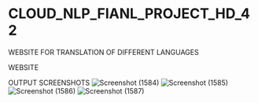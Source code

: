 # CLOUD_NLP_FIANL_PROJECT_HD_42

WEBSITE FOR TRANSLATION OF DIFFERENT LANGUAGES 

WEBSITE 


OUTPUT SCREENSHOTS
![Screenshot (1584)](https://user-images.githubusercontent.com/68041934/141054823-74a7526f-06cb-49df-8d6f-a52c47ca94e3.png)
![Screenshot (1585)](https://user-images.githubusercontent.com/68041934/141054827-62b72bfd-f9a6-47f7-9d13-db8fba89628e.png)
![Screenshot (1586)](https://user-images.githubusercontent.com/68041934/141054828-831bdb92-9635-434b-9d3b-d910295c90ec.png)
![Screenshot (1587)](https://user-images.githubusercontent.com/68041934/141054830-70cb0240-9e45-48e5-93a0-20bdc733f329.png)
